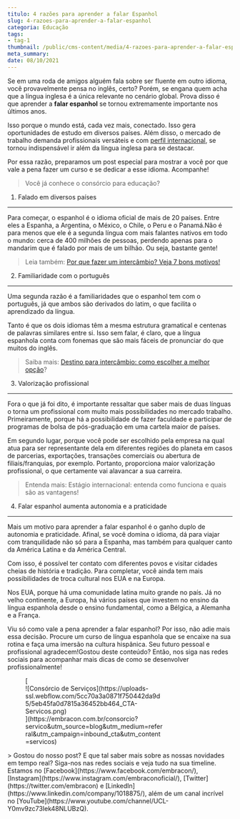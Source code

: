 ```yaml
---
titulo: 4 razões para aprender a falar Espanhol
slug: 4-razoes-para-aprender-a-falar-espanhol
categoria: Educação
tags:
- tag-1
thumbnail: /public/cms-content/media/4-razoes-para-aprender-a-falar-espanhol.jpg
meta_summary: 
date: 08/10/2021
---
```

Se em uma roda de amigos alguém fala sobre ser fluente em outro idioma, você provavelmente pensa no inglês, certo? Porém, se engana quem acha que a língua inglesa é a única relevante no cenário global. Prova disso é que aprender a **falar espanhol** se tornou extremamente importante nos últimos anos.

Isso porque o mundo está, cada vez mais, conectado. Isso gera oportunidades de estudo em diversos países. Além disso, o mercado de trabalho demanda profissionais versáteis e com [perfil internacional](https://www.embracon.com.br/blog/saiba-como-e-a-faculdade-de-relacoes-internacionais), se tornou indispensável ir além da língua inglesa para se destacar.

Por essa razão, preparamos um post especial para mostrar a você por que vale a pena fazer um curso e se dedicar a esse idioma. Acompanhe!

> Você já conhece o consórcio para educação?

1. Falado em diversos países
----------------------------

Para começar, o espanhol é o idioma oficial de mais de 20 países. Entre eles a Espanha, a Argentina, o México, o Chile, o Peru e o Panamá.Não é para menos que ele é a segunda língua com mais falantes nativos em todo o mundo: cerca de 400 milhões de pessoas, perdendo apenas para o mandarim que é falado por mais de um bilhão. Ou seja, bastante gente!

> Leia também: [Por que fazer um intercâmbio? Veja 7 bons motivos!](https://www.embracon.com.br/blog/por-que-fazer-um-intercambio-veja-7-bons-motivos)

2. Familiaridade com o português
--------------------------------

Uma segunda razão é a familiaridades que o espanhol tem com o português, já que ambos são derivados do latim, o que facilita o aprendizado da língua.

Tanto é que os dois idiomas têm a mesma estrutura gramatical e centenas de palavras similares entre si. Isso sem falar, é claro, que a língua espanhola conta com fonemas que são mais fáceis de pronunciar do que muitos do inglês.

> Saiba mais: [Destino para intercâmbio: como escolher a melhor opção](https://www.embracon.com.br/blog/destino-para-intercambio-como-escolher-a-melhor-opcao)?

3. Valorização profissional
---------------------------

Fora o que já foi dito, é importante ressaltar que saber mais de duas línguas o torna um profissional com muito mais possibilidades no mercado trabalho. Primeiramente, porque há a possibilidade de fazer faculdade e participar de programas de bolsa de pós-graduação em uma cartela maior de países.

Em segundo lugar, porque você pode ser escolhido pela empresa na qual atua para ser representante dela em diferentes regiões do planeta em casos de parcerias, exportações, transações comerciais ou abertura de filiais/franquias, por exemplo. Portanto, proporciona maior valorização profissional, o que certamente vai alavancar a sua carreira.

> Entenda mais: Estágio internacional: entenda como funciona e quais são as vantagens!

4. Falar espanhol aumenta autonomia e a praticidade
---------------------------------------------------

Mais um motivo para aprender a falar espanhol é o ganho duplo de autonomia e praticidade. Afinal, se você domina o idioma, dá para viajar com tranquilidade não só para a Espanha, mas também para qualquer canto da América Latina e da América Central.

Com isso, é possível ter contato com diferentes povos e visitar cidades cheias de história e tradição. Para completar, você ainda tem mais possibilidades de troca cultural nos EUA e na Europa.

Nos EUA, porque há uma comunidade latina muito grande no país. Já no velho continente, a Europa, há vários países que investem no ensino da língua espanhola desde o ensino fundamental, como a Bélgica, a Alemanha e a França.

Viu só como vale a pena aprender a falar espanhol? Por isso, não adie mais essa decisão. Procure um curso de língua espanhola que se encaixe na sua rotina e faça uma imersão na cultura hispânica. Seu futuro pessoal e profissional agradecem!Gostou deste conteúdo? Então, nos siga nas redes sociais para acompanhar mais dicas de como se desenvolver profissionalmente!

<figure class="w-richtext-figure-type-image w-richtext-align-center" style="max-width:310px">[<div>![Consórcio de Serviços](https://uploads-ssl.webflow.com/5cc70a3a0871f750442da9d5/5eb45fa0d7815a36452bb464_CTA-Servicos.png)</div>](https://embracon.com.br/consorcio?servico&utm_source=blog&utm_medium=referral&utm_campaign=inbound_cta&utm_content=servicos)</figure>> Gostou do nosso post? E que tal saber mais sobre as nossas novidades em tempo real? Siga-nos nas redes sociais e veja tudo na sua timeline. Estamos no [Facebook](https://www.facebook.com/embracon/), [Instagram](https://www.instagram.com/embraconoficial/), [Twitter](https://twitter.com/embracon) e [LinkedIn](https://www.linkedin.com/company/1018875/), além de um canal incrível no [YouTube](https://www.youtube.com/channel/UCL-Y0mv9zc73Iek48NLUBzQ).
